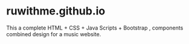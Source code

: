 # ruwithme.github.io
This a complete HTML + CSS + Java Scripts + Bootstrap , components combined design for a music website.
